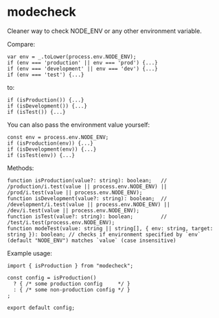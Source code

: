 # modecheck

Cleaner way to check NODE_ENV or any other environment variable.

Compare:

```
var env = _.toLower(process.env.NODE_ENV);
if (env === 'production' || env === 'prod') {...}
if (env === 'development' || env === 'dev') {...}
if (env === 'test') {...}

```

to:

```
if (isProduction()) {...}
if (isDevelopment()) {...}
if (isTest()) {...}
```

You can also pass the environment value yourself:

```
const env = process.env.NODE_ENV;
if (isProduction(env)) {...}
if (isDevelopment(env)) {...}
if (isTest(env)) {...}
```

Methods:

```
function isProduction(value?: string): boolean;   // /production/i.test(value || process.env.NODE_ENV) || /prod/i.test(value || process.env.NODE_ENV);
function isDevelopment(value?: string): boolean;  // /development/i.test(value || process.env.NODE_ENV) || /dev/i.test(value || process.env.NODE_ENV);
function isTest(value?: string): boolean;         // /test/i.test(process.env.NODE_ENV);
function modeTest(value: string || string[], { env: string, target: string }): boolean; // checks if environment specified by `env` (default "NODE_ENV") matches `value` (case insensitive)
```

Example usage:

```
import { isProduction } from "modecheck";

const config = isProduction()
  ? { /* some production config     */ }
  : { /* some non-production config */ }
;

export default config;
```
